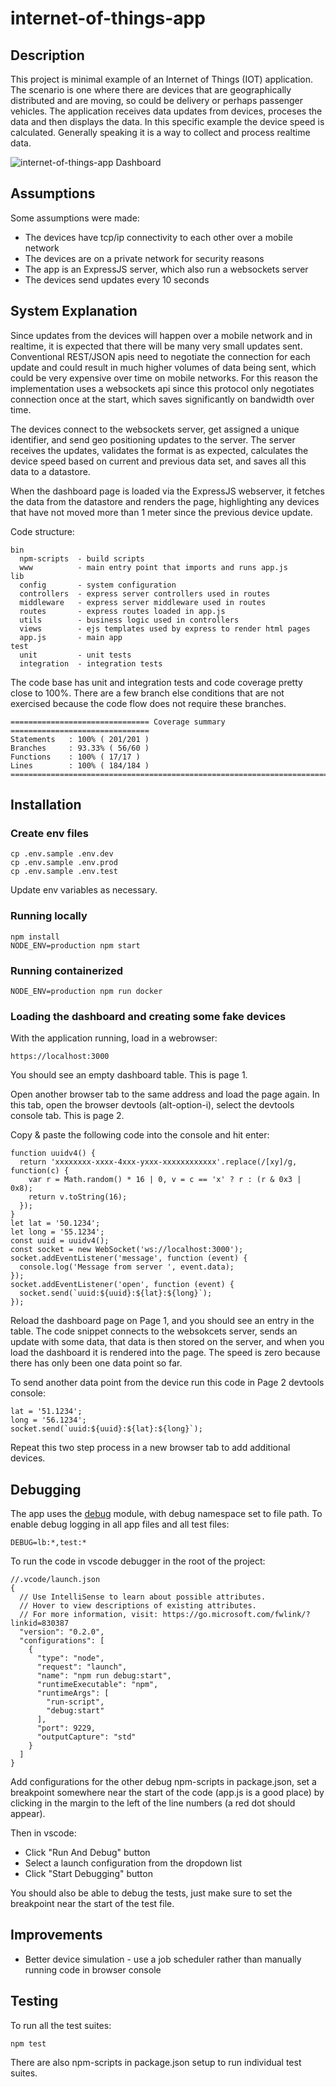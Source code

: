 # internet-of-things-app

## Description

This project is minimal example of an Internet of Things (IOT) application. The scenario is one where there are devices that are geographically distributed and are moving, so could be delivery or perhaps passenger vehicles. The application receives data updates from devices, proceses the data and then displays the data. In this specific example the device speed is calculated. Generally speaking it is a way to collect and process realtime data.

![internet-of-things-app Dashboard](https://i.postimg.cc/rsKJp1SN/Dashboard.png)

## Assumptions

Some assumptions were made:

- The devices have tcp/ip connectivity to each other over a mobile network
- The devices are on a private network for security reasons
- The app is an ExpressJS server, which also run a websockets server
- The devices send updates every 10 seconds

## System Explanation

Since updates from the devices will happen over a mobile network and in realtime, it is expected that there will be many very small updates sent. Conventional REST/JSON apis need to negotiate the connection for each update and could result in much higher volumes of data being sent, which could be very expensive over time on mobile networks. For this reason the implementation uses a websockets api since this protocol only negotiates connection once at the start, which saves significantly on bandwidth over time.

The devices connect to the websockets server, get assigned a unique identifier, and send geo positioning updates to the server. The server receives the updates, validates the format is as expected, calculates the device speed based on current and previous data set, and saves all this data to a datastore.

When the dashboard page is loaded via the ExpressJS webserver, it fetches the data from the datastore and renders the page, highlighting any devices that have not moved more than 1 meter since the previous device update.

Code structure:

```
bin                     
  npm-scripts  - build scripts
  www          - main entry point that imports and runs app.js
lib
  config       - system configuration
  controllers  - express server controllers used in routes
  middleware   - express server middleware used in routes
  routes       - express routes loaded in app.js
  utils        - business logic used in controllers
  views        - ejs templates used by express to render html pages
  app.js       - main app
test 
  unit         - unit tests
  integration  - integration tests
```

The code base has unit and integration tests and code coverage pretty close to 100%. There are a few branch else conditions that are not exercised because the code flow does not require these branches.

```
=============================== Coverage summary ===============================
Statements   : 100% ( 201/201 )
Branches     : 93.33% ( 56/60 )
Functions    : 100% ( 17/17 )
Lines        : 100% ( 184/184 )
================================================================================
```

## Installation

### Create env files

```
cp .env.sample .env.dev
cp .env.sample .env.prod
cp .env.sample .env.test
```

Update env variables as necessary.

### Running locally

```
npm install
NODE_ENV=production npm start
```

### Running containerized

```
NODE_ENV=production npm run docker
```

### Loading the dashboard and creating some fake devices

With the application running, load in a webrowser:

```
https://localhost:3000
```

You should see an empty dashboard table. This is page 1.

Open another browser tab to the same address and load the page again. In this tab, open the browser devtools (alt-option-i), select the devtools console tab. This is page 2.

Copy & paste the following code into the console and hit enter:

```
function uuidv4() {
  return 'xxxxxxxx-xxxx-4xxx-yxxx-xxxxxxxxxxxx'.replace(/[xy]/g, function(c) {
    var r = Math.random() * 16 | 0, v = c == 'x' ? r : (r & 0x3 | 0x8);
    return v.toString(16);
  });
}
let lat = '50.1234';
let long = '55.1234';
const uuid = uuidv4();
const socket = new WebSocket('ws://localhost:3000');
socket.addEventListener('message', function (event) {
  console.log('Message from server ', event.data);
});
socket.addEventListener('open', function (event) {
  socket.send(`uuid:${uuid}:${lat}:${long}`);
});
```

Reload the dashboard page on Page 1, and you should see an entry in the table. The code snippet connects to the websokcets server, sends an update with some data, that data is then stored on the server, and when you load the dashboard it is rendered into the page. The speed is zero because there has only been one data point so far.

To send another data point from the device run this code in Page 2 devtools console:

```
lat = '51.1234';
long = '56.1234';
socket.send(`uuid:${uuid}:${lat}:${long}`);
```

Repeat this two step process in a new browser tab to add additional devices.

## Debugging

The app uses the [debug](https://github.com/visionmedia/debug) module, with debug namespace set to file path.
To enable debug logging in all app files and all test files:

```
DEBUG=lb:*,test:*
```

To run the code in vscode debugger in the root of the project:

```
//.vcode/launch.json
{
  // Use IntelliSense to learn about possible attributes.
  // Hover to view descriptions of existing attributes.
  // For more information, visit: https://go.microsoft.com/fwlink/?linkid=830387
  "version": "0.2.0",
  "configurations": [
    {
      "type": "node",
      "request": "launch",
      "name": "npm run debug:start",
      "runtimeExecutable": "npm",
      "runtimeArgs": [
        "run-script",
        "debug:start"
      ],
      "port": 9229,
      "outputCapture": "std"
    }
  ]
}
```

Add configurations for the other debug npm-scripts in package.json, set a breakpoint somewhere near the start of the code (app.js is a good place) by clicking in the margin to the left of the line numbers (a red dot should appear).

Then in vscode:

- Click "Run And Debug" button
- Select a launch configuration from the dropdown list
- Click "Start Debugging" button

You should also be able to debug the tests, just make sure to set the breakpoint near the start of the test file.

## Improvements

- Better device simulation - use a job scheduler rather than manually running code in browser console 

## Testing

To run all the test suites:

```
npm test
```

There are also npm-scripts in package.json setup to run individual test suites.